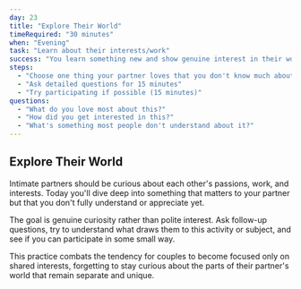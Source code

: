 ```yaml
---
day: 23
title: "Explore Their World"
timeRequired: "30 minutes"
when: "Evening"
task: "Learn about their interests/work"
success: "You learn something new and show genuine interest in their world"
steps:
  - "Choose one thing your partner loves that you don't know much about"
  - "Ask detailed questions for 15 minutes"
  - "Try participating if possible (15 minutes)"
questions:
  - "What do you love most about this?"
  - "How did you get interested in this?"
  - "What's something most people don't understand about it?"
---
```


## Explore Their World

Intimate partners should be curious about each other's passions, work, and interests. Today you'll dive deep into something that matters to your partner but that you don't fully understand or appreciate yet.

The goal is genuine curiosity rather than polite interest. Ask follow-up questions, try to understand what draws them to this activity or subject, and see if you can participate in some small way.

This practice combats the tendency for couples to become focused only on shared interests, forgetting to stay curious about the parts of their partner's world that remain separate and unique.